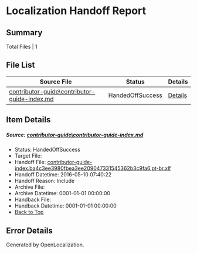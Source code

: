# <a name='report-top'></a> Localization Handoff Report

## Summary
 Total Files | 1

## File List
 Source File | Status | Details 
 ----------- | ------ | ------- 
 [contributor-guide\contributor-guide-index.md](https://github.com/OpenLocalizationTest/azuretest/blob/4e7cb2c96fc3823607ea315fb6a3b04bdb58fd8c/contributor-guide/contributor-guide-index.md) | HandedOffSuccess | [Details](#222c3a86ee10ec8e5031a7fb4cae3a71d387915716600)

## Item Details
##### <a name='222c3a86ee10ec8e5031a7fb4cae3a71d387915716600'></a> Source: [contributor-guide\contributor-guide-index.md](https://github.com/OpenLocalizationTest/azuretest/blob/4e7cb2c96fc3823607ea315fb6a3b04bdb58fd8c/contributor-guide/contributor-guide-index.md)
* Status: HandedOffSuccess
* Target File: 
* Handoff File: [contributor-guide-index.ba4c3ee3980fbea3ee209047331545362b3c9fa6.pt-br.xlf](https://github.com/OpenLocalizationTest/azuretest.handoff/blob/8fd30d98734ce6da4fde39fe0f232b743220c3e7/ol-handoff/OpenLocalizationTestOrg/azure-content-ptbr-test/master/ht/contributor-guide-index.ba4c3ee3980fbea3ee209047331545362b3c9fa6.pt-br.xlf)
* Handoff Datetime: 2016-05-10 07:40:22
* Handoff Reason: Include
* Archive File: 
* Archive Datetime: 0001-01-01 00:00:00
* Handback File: 
* Handback Datetime: 0001-01-01 00:00:00
* [Back to Top](#report-top)


## Error Details

Generated by OpenLocalization.
